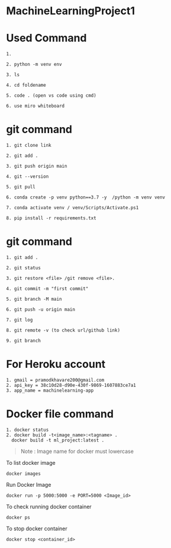 # MachineLearningProject1
# Used Command 
```
1. 
```
```
2. python -m venv env
```
```
3. ls
```
```
4. cd foldename
```
```
5. code . (open vs code using cmd)
```
```
6. use miro whiteboard
```





# git command 
```
1. git clone link
```
```
2. git add .
```
```
3. git push origin main
```
```
4. git --version
```
```
5. git pull
```
```
6. conda create -p venv python==3.7 -y  /python -m venv venv 
```
``` 
7. conda activate venv / venv/Scripts/Activate.ps1 
```
``` 
8. pip install -r requirements.txt
```


# git command
```
1. git add .
```
```
2. git status
```
```
3. git restore <file> /git remove <file>.
```
```
4. git commit -m "first commit"
```
```
5. git branch -M main
```
```
6. git push -u origin main
```
```
7. git log
```
```
8. git remote -v (to check url/github link)
```
```
9. git branch
```

# For Heroku account
```
1. gmail = pramodkhavare200@gmail.com
2. api_key = 38c10d28-d90e-430f-9869-1607883ce7a1
3. app_name = machinelearning-app
```

# Docker file command
```
1. docker status
2. docker build -t<image_name>:<tagname> .
  docker build -t ml_project:latest .
```
> Note : Image name for docker must lowercase

To list docker image
```
docker images
```

Run Docker Image
```
docker run -p 5000:5000 -e PORT=5000 <Image_id>
```

To check running docker container
```
docker ps
```

To stop docker container
```
docker stop <container_id>
```